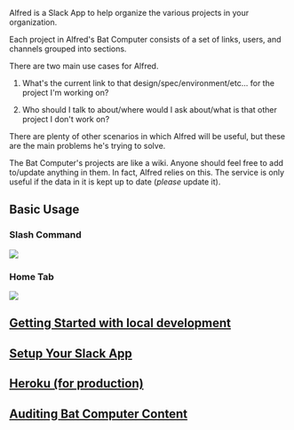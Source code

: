 Alfred is a Slack App to help organize the various projects in your organization.

Each project in Alfred's Bat Computer consists of a set of links, users, and channels grouped into sections.

There are two main use cases for Alfred.

1. What's the current link to that design/spec/environment/etc... for the project I'm working on?

2. Who should I talk to about/where would I ask about/what is that other project I don't work on?

There are plenty of other scenarios in which Alfred will be useful, but these are the main problems he's trying to solve.

The Bat Computer's projects are like a wiki. Anyone should feel free to add to/update anything in them. In fact, Alfred relies on this. The service is only useful if the data in it is kept up to date (_please_ update it).

## Basic Usage

### Slash Command
![](https://github.com/hectorscout/slack-alfred/blob/master/assets/Alfred-Slash-Command.gif)

### Home Tab
![](https://github.com/hectorscout/slack-alfred/blob/master/assets/Alfred-Home-Tab.gif)

## [Getting Started with local development](https://github.com/hectorscout/slack-alfred/wiki/Local-Development)

## [Setup Your Slack App](https://github.com/hectorscout/slack-alfred/wiki/Setup-Slack-App)

## [Heroku (for production)](https://github.com/hectorscout/slack-alfred/wiki/Production-With-Heroku)

## [Auditing Bat Computer Content](https://github.com/hectorscout/slack-alfred/wiki/Auditing)
